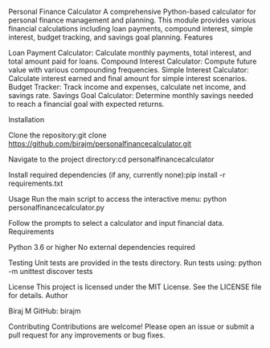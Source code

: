Personal Finance Calculator
A comprehensive Python-based calculator for personal finance management and planning. This module provides various financial calculations including loan payments, compound interest, simple interest, budget tracking, and savings goal planning.
Features

Loan Payment Calculator: Calculate monthly payments, total interest, and total amount paid for loans.
Compound Interest Calculator: Compute future value with various compounding frequencies.
Simple Interest Calculator: Calculate interest earned and final amount for simple interest scenarios.
Budget Tracker: Track income and expenses, calculate net income, and savings rate.
Savings Goal Calculator: Determine monthly savings needed to reach a financial goal with expected returns.

Installation

Clone the repository:git clone https://github.com/birajm/personalfinancecalculator.git


Navigate to the project directory:cd personalfinancecalculator


Install required dependencies (if any, currently none):pip install -r requirements.txt



Usage
Run the main script to access the interactive menu:
python personalfinancecalculator.py

Follow the prompts to select a calculator and input financial data.
Requirements

Python 3.6 or higher
No external dependencies required

Testing
Unit tests are provided in the tests directory. Run tests using:
python -m unittest discover tests

License
This project is licensed under the MIT License. See the LICENSE file for details.
Author

Biraj M
GitHub: birajm

Contributing
Contributions are welcome! Please open an issue or submit a pull request for any improvements or bug fixes.